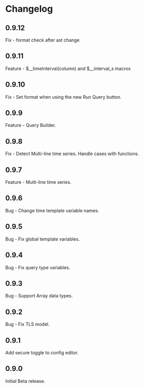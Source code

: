 # Changelog

## 0.9.12

Fix - format check after ast change

## 0.9.11

Feature - $__timeInterval(column) and $__interval_s macros

## 0.9.10

Fix - Set format when using the new Run Query button.

## 0.9.9

Feature - Query Builder.

## 0.9.8

Fix - Detect Multi-line time series. Handle cases with functions.

## 0.9.7

Feature - Multi-line time series.

## 0.9.6

Bug - Change time template variable names.

## 0.9.5

Bug - Fix global template variables.

## 0.9.4

Bug - Fix query type variables.

## 0.9.3

Bug - Support Array data types.

## 0.9.2

Bug - Fix TLS model.

## 0.9.1

Add secure toggle to config editor.

## 0.9.0

Initial Beta release.
